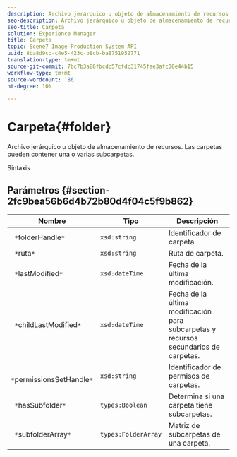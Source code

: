 ```yaml
---
description: Archivo jerárquico u objeto de almacenamiento de recursos. Las carpetas pueden contener una o varias subcarpetas.
seo-description: Archivo jerárquico u objeto de almacenamiento de recursos. Las carpetas pueden contener una o varias subcarpetas.
seo-title: Carpeta
solution: Experience Manager
title: Carpeta
topic: Scene7 Image Production System API
uuid: 8ba8d9cb-c4e5-423c-b8cb-ba8751952771
translation-type: tm+mt
source-git-commit: 7bc7b3a86fbcdc57cfdc31745fae3afc06e44b15
workflow-type: tm+mt
source-wordcount: '86'
ht-degree: 10%

---
```



# Carpeta{#folder}

Archivo jerárquico u objeto de almacenamiento de recursos. Las carpetas pueden contener una o varias subcarpetas.

Sintaxis

## Parámetros {#section-2fc9bea56b6d4b72b80d4f04c5f9b862}

| Nombre | Tipo | Descripción |
|---|---|---|
| ` *`folderHandle`*` | `xsd:string` | Identificador de carpeta. |
| ` *`ruta`*` | `xsd:string` | Ruta de carpeta. |
| ` *`lastModified`*` | `xsd:dateTime` | Fecha de la última modificación. |
| ` *`childLastModified`*` | `xsd:dateTime` | Fecha de la última modificación para subcarpetas y recursos secundarios de carpetas. |
| ` *`permissionsSetHandle`*` | `xsd:string` | Identificador de permisos de carpetas. |
| ` *`hasSubfolder`*` | `types:Boolean` | Determina si una carpeta tiene subcarpetas. |
| ` *`subfolderArray`*` | `types:FolderArray` | Matriz de subcarpetas de una carpeta. |

